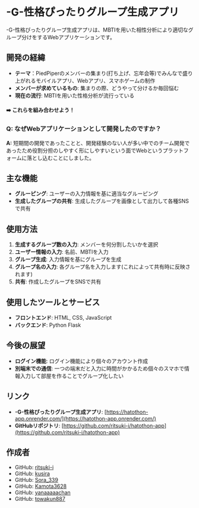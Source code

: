 # -G-性格ぴったりグループ生成アプリ

-G-性格ぴったりグループ生成アプリは、MBTIを用いた相性分析により適切なグループ分けをするWebアプリケーションです。

## 開発の経緯

- **テーマ**：PiedPiperのメンバーの集まり(打ち上げ、忘年会等)でみんなで盛り上がれるモバイルアプリ、Webアプリ、スマホゲームの制作
- **メンバーが求めているもの**: 集まりの際、どうやって分けるか毎回悩む
- **現在の流行**: MBTIを用いた性格分析が流行っている

#### ➡️ これらを組み合わせよう！

### Q: なぜWebアプリケーションとして開発したのですか？

**A:** 短期間の開発であったことと、開発経験のない人が多い中でのチーム開発であったため役割分担のしやすく形にしやすいという面でWebというプラットフォームに落とし込むことにしました。

## 主な機能

- **グルーピング**: ユーザーの入力情報を基に適当なグルーピング
- **生成したグループの共有**: 生成したグループを画像として出力して各種SNSで共有

## 使用方法

1. **生成するグループ数の入力**: メンバーを何分割したいかを選択
2. **ユーザー情報の入力**: 名前、MBTIを入力
3. **グループ生成**: 入力情報を基にグループを生成
4. **グループ名の入力**: 各グループ名を入力します(これによって共有時に反映されます)
5. **共有**: 作成したグループをSNSで共有

## 使用したツールとサービス

- **フロントエンド**: HTML, CSS, JavaScript
- **バックエンド**: Python Flask

## 今後の展望

- **ログイン機能**: ログイン機能により個々のアカウント作成
- **別端末での通信**: 一つの端末だと入力に時間がかかるため個々のスマホで情報入力して部屋を作ることでグループ化したい

## リンク

- **-G-性格ぴったりグループ生成アプリ**: [https://hatothon-app.onrender.com/](https://hatothon-app.onrender.com/)
- **GitHubリポジトリ**: [https://github.com/ritsuki-i/hatothon-app](https://github.com/ritsuki-i/hatothon-app)

## 作成者

- GitHub: [ritsuki-i](https://github.com/ritsuki-i)
- GitHub: [kusira](https://github.com/kusira)
- GitHub: [Sora_339](https://github.com/Sora_339)
- GitHub: [Kamota3628](https://github.com/Kamota3628)
- GitHub: [yanaaaaachan](https://github.com/yanaaaaachan)
- GitHub: [towakun887](https://github.com/towakun887)


